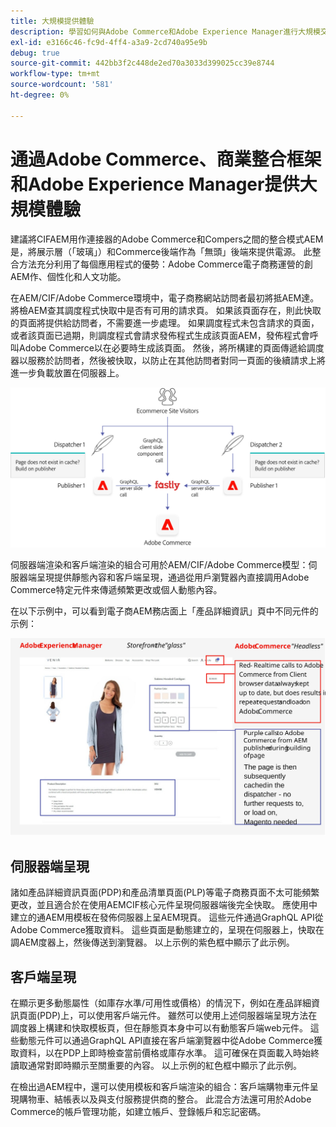```yaml
---
title: 大規模提供體驗
description: 學習如何與Adobe Commerce和Adobe Experience Manager進行大規模交流。
exl-id: e3166c46-fc9d-4ff4-a3a9-2cd740a95e9b
debug: true
source-git-commit: 442bb3f2c448de2ed70a3033d399025cc39e8744
workflow-type: tm+mt
source-wordcount: '581'
ht-degree: 0%

---
```


# 通過Adobe Commerce、商業整合框架和Adobe Experience Manager提供大規模體驗

建議將CIFAEM用作連接器的Adobe Commerce和Compers之間的整合模式AEM是，將展示層（「玻璃」）和Commerce後端作為「無頭」後端來提供電源。 此整合方法充分利用了每個應用程式的優勢：Adobe Commerce電子商務運營的創AEM作、個性化和人文功能。

在AEM/CIF/Adobe Commerce環境中，電子商務網站訪問者最初將抵AEM達。 將檢AEM查其調度程式快取中是否有可用的請求頁。 如果該頁面存在，則此快取的頁面將提供給訪問者，不需要進一步處理。 如果調度程式未包含請求的頁面，或者該頁面已過期，則調度程式會請求發佈程式生成該頁面AEM，發佈程式會呼叫Adobe Commerce以在必要時生成該頁面。 然後，將所構建的頁面傳遞給調度器以服務於訪問者，然後被快取，以防止在其他訪問者對同一頁面的後續請求上將進一步負載放置在伺服器上。

![Adobe經驗管理器和Adobe Commerce體系結構概覽圖](../assets/commerce-at-scale/overview.png)

伺服器端渲染和客戶端渲染的組合可用於AEM/CIF/Adobe Commerce模型：伺服器端呈現提供靜態內容和客戶端呈現，通過從用戶瀏覽器內直接調用Adobe Commerce特定元件來傳遞頻繁更改或個人動態內容。

在以下示例中，可以看到電子商AEM務店面上「產品詳細資訊」頁中不同元件的示例：

![Adobe經驗管理器和Adobe Commerce體系結構概覽圖](../assets/commerce-at-scale/product-details-page.svg)

## 伺服器端呈現

諸如產品詳細資訊頁面(PDP)和產品清單頁面(PLP)等電子商務頁面不太可能頻繁更改，並且適合於在使用AEMCIF核心元件呈現伺服器端後完全快取。 應使用中建立的通AEM用模板在發佈伺服器上呈AEM現頁。 這些元件通過GraphQL API從Adobe Commerce獲取資料。 這些頁面是動態建立的，呈現在伺服器上，快取在調AEM度器上，然後傳送到瀏覽器。 以上示例的紫色框中顯示了此示例。

## 客戶端呈現

在顯示更多動態屬性（如庫存水準/可用性或價格）的情況下，例如在產品詳細資訊頁面(PDP)上，可以使用客戶端元件。 雖然可以使用上述伺服器端呈現方法在調度器上構建和快取模板頁，但在靜態頁本身中可以有動態客戶端web元件。 這些動態元件可以通過GraphQL API直接在客戶端瀏覽器中從Adobe Commerce獲取資料，以在PDP上即時檢查當前價格或庫存水準。 這可確保在頁面載入時始終讀取通常對即時顯示至關重要的內容。 以上示例的紅色框中顯示了此示例。

在檢出過AEM程中，還可以使用模板和客戶端渲染的組合：客戶端購物車元件呈現購物車、結帳表以及與支付服務提供商的整合。 此混合方法還可用於Adobe Commerce的帳戶管理功能，如建立帳戶、登錄帳戶和忘記密碼。
